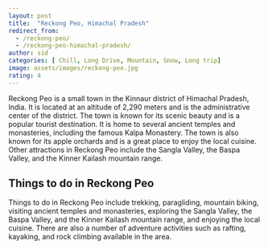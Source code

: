 ```yaml
---
layout: post
title:  "Reckong Peo, Himachal Pradesh"
redirect_from:
  - /reckong-peo/
  - /reckong-peo-himachal-pradesh/
author: sid
categories: [ Chill, Long Drive, Mountain, Snow, Long trip]
image: assets/images/reckong-peo.jpg
rating: 4
---
```

Reckong Peo is a small town in the Kinnaur district of Himachal Pradesh, India. It is located at an altitude of 2,290 meters and is the administrative center of the district. The town is known for its scenic beauty and is a popular tourist destination. It is home to several ancient temples and monasteries, including the famous Kalpa Monastery. The town is also known for its apple orchards and is a great place to enjoy the local cuisine. Other attractions in Reckong Peo include the Sangla Valley, the Baspa Valley, and the Kinner Kailash mountain range.

<h2>Things to do in Reckong Peo</h2>
Things to do in Reckong Peo include trekking, paragliding, mountain biking, visiting ancient temples and monasteries, exploring the Sangla Valley, the Baspa Valley, and the Kinner Kailash mountain range, and enjoying the local cuisine. There are also a number of adventure activities such as rafting, kayaking, and rock climbing available in the area.


<div class="pa-carousel-widget" style="width:100%; height:480px; display:none;"
  data-link="https://traveltriangle.com/blog/places-to-visit-in-reckong-peo/"
  data-title="Reckong Peo, Himachal Pradesh"
  data-description="Chill, Long Drive, Mountain, Snow, Long trip"
  data-delay="3">
  <object data="https://lh3.googleusercontent.com/EqmPgtp_5sqYvK4W4x8RGFM1OjagiA7H9faM2e9GojaYmq1phhtsGgrI-g4FZ3p6KeR9LEDoir6XMX4s7AZx3Aug657l9zNgoulunbSFtNSwkab3y2whNUG9ytCzc_bnMT7bS9sF1uA=w1920-h1080"></object>
  <object data="https://lh3.googleusercontent.com/nvaElafQX6l4fhJBv7cx-FB0_-2Ayt4z6oqt0UX-T3llE9EChlU_6c5v7zfrzKfGJ1WO8CGGn_qdyCaMwxzIxtU8NHqF1ZAFqMaKMoIv8P_auzUpHhjx6j6PznWsp_q5vmQZoJyx0ks=w1920-h1080"></object>
  <object data="https://lh3.googleusercontent.com/QY7AihbkHJsjcZXXS4ahQ5H2ysagi4uWwDpqxRcNbZE53cljR9e3YE1VPv6pCFP6pS7ZOjHG9Yqqv5iHd_ohjZ_iVkgVDLIK_Bbz0xH8yBexNRYAQyZ9NrFCw5bFjmU_FNZApkg85IM=w1920-h1080"></object>
  <object data="https://lh3.googleusercontent.com/CNSBOL00GfjOqK4KOKNGxLlkEpAzItg8g5MKTI03SOZo3sb-Q-mWstJ8aN3TfPKsJexy-PUfQS-Yv-LNaB-yhCs7pLkMYy-XaG6taQIIUF4Bz_s1jBudJTQkhPB_iO2j8evj4YhPXJA=w1920-h1080"></object>
  <object data="https://lh3.googleusercontent.com/4MjdT2JmOsflFf5QQlzOdk16u32TEm6t6EbX8dzreaFj_upTMjyPe60xuysVSvT-NX9f7wrZRsEuRQQLK_DHpMuhkXTJJFg90t8efBB-AGbzY0p02r5eaCFqFEPgr98SCV9TJxitYn4=w1920-h1080"></object>
  <object data="https://lh3.googleusercontent.com/pbmIJAUM6edi1hCDSCtpGr-AWn5MuER4ERAMTFcLq7sBrPQ4YiWYoPEvzSuja_tMvcoays8GnkLMzwmh4bbyyptSviKaHLy2sl8frlPDMBlVZCxBztRjg_I7MZ2T2DQhoEaIWbSu5tg=w1920-h1080"></object>
  <object data="https://lh3.googleusercontent.com/vDXgporejuUoqrZVC86rU3rewCsHhGN72V7k8lPoXKbl8jrSZ42CeWO7gkeRHHRGkaXzM0VzQe6wuYobBvaXDD8qhaLJLyC024i_qb4uznHfhyHoj2QnfnTYbFL4JUrzmFcgjX_Q9z4=w1920-h1080"></object>
  <object data="https://lh3.googleusercontent.com/cycPlQ_aKomgIqLSD2-f2BPa9pRwspH2C7JZzfVIltBtth-7ulZKSlFVShpZ4qwa0CKPkpN4aRh6MLU8aDd3bqpLfTt5kUyRAx2mCRH8nQSn7UdvxToDLWdyotEzPFTTlr15tSifPDA=w1920-h1080"></object>
  <object data="https://lh3.googleusercontent.com/7D0Gl2b7zezY0FlPAXlTcXPQFj4YAXb3x0yMAi5QHMjZtEuiuoGRiUya47-aVOGr6Z8HgxI0to8LIXutzaigb1pM29tGZf1PwkFA47FhAi0L3-BHcVFAlOgxhH6h_Q1Wi8Iqm7QZeE4=w1920-h1080"></object>
  <object data="https://lh3.googleusercontent.com/fKhwRdrQDa8auhxS7NQynie51axcX1ugjCCaTDFnI9xWkEobLJhWw3FlNm3ZVbXVXbRM8dr_tv07uvFt3lqjtGnI3AvgB1c-e0KWyRTzYFCFIo67zxqM93aXuFp9-SLHPNOY_OANits=w1920-h1080"></object>
  <object data="https://lh3.googleusercontent.com/SNMFtmBASALwPdrzBlLIf_RbyhsSA4paH8lSOF4tPBgw6MFtYcVWEcEo-KkAoMetp_PVTfg9x-9uW8GjWfTCMINuQKK4iY5QRNoihBjhQbAWCFV9jsWYuAZ6ousO3YMenkbC5CIgNtY=w1920-h1080"></object>
  <object data="https://lh3.googleusercontent.com/hMEAeP2Y1bFZuuWAPABx_8KEJTs58j1NsBXH_-spS8BsuX4A6IUok3Sdhq-O9_xm2ObHQo6MWDCrQQYV8vWPfjProROHoO1jlsAEBiKqC75AGPudR4jdTkbe8YcoJIFXVd-3uW1Nm5g=w1920-h1080"></object>
  <object data="https://lh3.googleusercontent.com/0Yw40UxWJGoFsxVeJULK7J6hdBi8e2Dc1CDdyK8hVsu1vLBCMheqrB_LUZrJN0BT3iXZmAe5UX_ADNMkgrPJ1Ir86PHXJBLcNpIA8rhiJjiE72Yc7PFYBf8p4U3A9uZV1OsBhKNPTAY=w1920-h1080"></object>
  <object data="https://lh3.googleusercontent.com/dUZR4XBJ851G16_PoyGhhvrLdkDelYNTZ7etT3GmFYEOk0rU9VvFFy0KMRyy8Kpop9UxCM6q9cEPNHdL1cWaPtzyXv00mYL8S_pRkwKtD0U-GUWnIMMlkVwlsawCzbe6mhqWGZeqCiM=w1920-h1080"></object>
  <object data="https://lh3.googleusercontent.com/ob4owuV8TuFJrUqAe6sEL2kp0DToFxo2yp-23RwLo53hePj-flraUvnC3sijjD4ngOcLm6OCuvaJZxcW0lcApMTyAv-abRDEHeNnBwZqw-BKjSQ3gDZwNzAYuXTVv8Ik2Bz1rN4Zeik=w1920-h1080"></object>
  <object data="https://lh3.googleusercontent.com/brX1WM1EqC1BJAQN7-f8L6k2Jwp5IpydcO8MaqzinIYLPTBqDF9r5AaaJ3U2C9K64yGKnj9DoJzgnLUdm0lySsgqkWKuKDr2LauftUMw7C8nrwvyNFSiueafC9iRZlSegQ8rEN-igbc=w1920-h1080"></object>
  <object data="https://lh3.googleusercontent.com/znYk6pbTiZwlB1STmVNaiXV0cusgfosOvHSonqUU2g3GA3ldWtuyt5p3kR3KXroqSquJPh61nKN2XznggkdNkGUIL5dyYKO_97HHuFjhsAYLIL_SHkxjbytNnZ4SmlwNE5rMauGTyNM=w1920-h1080"></object>
  <object data="https://lh3.googleusercontent.com/VMvtTtzxa5V2U70vzNhCTTeahI7dDB790T8mLUsvKei2DN9uzbZpZfser4dhDidL6pGzw2uQSC7MBLX59m7K6hpp5_2EoH6aRUN6YW26DjEUX6Adjj4OKMsFQtIBe0yOx2Y_YfV7vP0=w1920-h1080"></object>
  <object data="https://lh3.googleusercontent.com/eqYvRsrYdaDum8zMd7S_zIqK3x1N3jKFbeFvCx8h2LI3qe2sUEeWEFomDDKJg1lMBJuskfnlhBnQ3YuO1Qlm3nkyp4yDNlwJLchMNqV-ptxwHfbmuyvV_VQy3W4kbcmAgH1HxI_xP4Y=w1920-h1080"></object>
</div>
